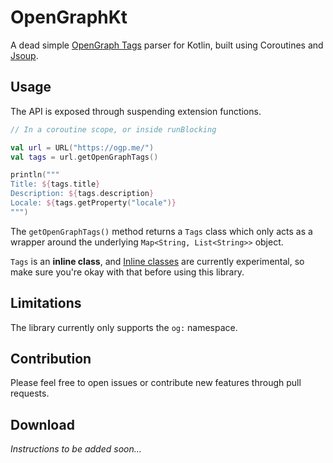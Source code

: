 # OpenGraphKt

A dead simple [OpenGraph Tags](https://ogp.me/) parser for Kotlin, built using Coroutines and [Jsoup](https://jsoup.org/).

## Usage

The API is exposed through suspending extension functions.

```kotlin
// In a coroutine scope, or inside runBlocking

val url = URL("https://ogp.me/")
val tags = url.getOpenGraphTags()

println("""
Title: ${tags.title}
Description: ${tags.description}
Locale: ${tags.getProperty("locale")}
""")
```

The `getOpenGraphTags()` method returns a `Tags` class which only acts
as a wrapper around the underlying `Map<String, List<String>>` object.

`Tags` is an **inline class**, and [Inline classes](https://kotlinlang.org/docs/reference/inline-classes.html) are currently experimental, so make sure you're okay with that before using this library.

## Limitations

The library currently only supports the `og:` namespace.

## Contribution

Please feel free to open issues or contribute new features through pull requests.

## Download

*Instructions to be added soon...*